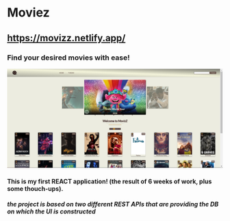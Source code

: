 # Moviez
## https://movizz.netlify.app/
### Find your desired movies with ease!

![Image of Homepage](/screenshots/HomePage2.png)

#### This is my first REACT application!  (the result of 6 weeks of work, plus some thouch-ups). 

##### the project is based on two different REST APIs that are providing the DB on which the UI is constructed
